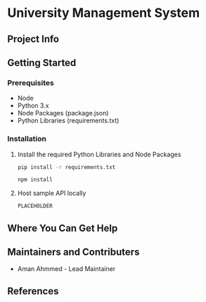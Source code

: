 # University Management System

## Project Info

## Getting Started

### Prerequisites
- Node
- Python 3.x
- Node Packages (package.json)
- Python Libraries (requirements.txt)

### Installation
1. Install the required Python Libraries and Node Packages
   ```bash
   pip install -r requirements.txt

   npm install
2. Host sample API locally
   ```bash
   PLACEHOLDER
## Where You Can Get Help

## Maintainers and Contributers
- Aman Ahmmed - Lead Maintainer

## References